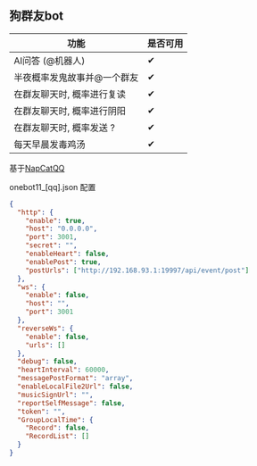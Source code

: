 
## 狗群友bot



| 功能             | 是否可用 |
|----------------| -------- |
| AI问答 (@机器人)    | ✔        |
| 半夜概率发鬼故事并@一个群友   |    ✔      |
| 在群友聊天时, 概率进行复读 |    ✔      |
| 在群友聊天时, 概率进行阴阳 |    ✔      |
| 在群友聊天时, 概率发送 ? |     ✔     |
| 每天早晨发毒鸡汤       |     ✔     |

基于[NapCatQQ](https://github.com/NapNeko/NapCatQQ)

onebot11_[qq].json 配置

```json
{
  "http": {
    "enable": true,
    "host": "0.0.0.0",
    "port": 3001,
    "secret": "",
    "enableHeart": false,
    "enablePost": true,
    "postUrls": ["http://192.168.93.1:19997/api/event/post"]
  },
  "ws": {
    "enable": false,
    "host": "",
    "port": 3001
  },
  "reverseWs": {
    "enable": false,
    "urls": []
  },
  "debug": false,
  "heartInterval": 60000,
  "messagePostFormat": "array",
  "enableLocalFile2Url": false,
  "musicSignUrl": "",
  "reportSelfMessage": false,
  "token": "",
  "GroupLocalTime": {
    "Record": false,
    "RecordList": []
  }
}

```